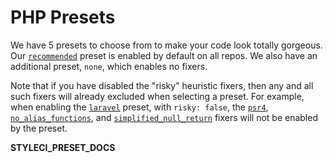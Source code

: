 # PHP Presets

We have 5 presets to choose from to make your code look totally gorgeous. Our [`recommended`](#recommended) preset is enabled by default on all repos. We also have an additional preset, `none`, which enables no fixers.

Note that if you have disabled the "risky" heuristic fixers, then any and all such fixers will already excluded when selecting a preset. For example, when enabling the [`laravel`](#laravel) preset, with `risky: false`, the [`psr4`](/fixers#psr4), [`no_alias_functions`](/fixers#no_alias_functions), and [`simplified_null_return`](/fixers#simplified_null_return) fixers will not be enabled by the preset.

__STYLECI_PRESET_DOCS__
